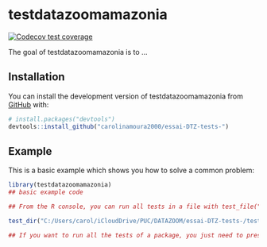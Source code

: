 
# testdatazoomamazonia

<!-- badges: start -->
[![Codecov test coverage](https://codecov.io/gh/carolinamoura2000/essai-DTZ-tests-/branch/main/graph/badge.svg)](https://app.codecov.io/gh/carolinamoura2000/essai-DTZ-tests-?branch=main)
<!-- badges: end -->

The goal of testdatazoomamazonia is to ...

## Installation

You can install the development version of testdatazoomamazonia from [GitHub](https://github.com/) with:

``` r
# install.packages("devtools")
devtools::install_github("carolinamoura2000/essai-DTZ-tests-")
```

## Example

This is a basic example which shows you how to solve a common problem:

``` r
library(testdatazoomamazonia)
## basic example code

## From the R console, you can run all tests in a file with test_file("./path/to/file"), and all tests in a folder with test_dir("./path/to/folder")

test_dir("C:/Users/carol/iCloudDrive/PUC/DATAZOOM/essai-DTZ-tests-/tests/testthat", reporter=c("minimal", "location"))

## If you want to run all the tests of a package, you just need to press Ctrl/Cmd + Shift + T (from within RStudio), or run devtools::test() from the R console.
```

